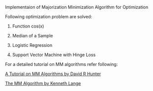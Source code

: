 Implementaion of Majorization Minimization Algorithm for Optimization




Following optimization problem are solved:

1) Function cos(x)

2) Median of a Sample

3) Logistic Regression

4) Support Vector Machine with Hinge Loss


For a detailed tutorial on MM algorithms refer following:


[A Tutorial on MM Algorithms by David R Hunter](http://yaroslavvb.com/papers/hunter-tutorial.pdf)

[The MM Algorithm by Kenneth Lange](https://www.stat.berkeley.edu/~aldous/Colloq/lange-talk.pdf)


